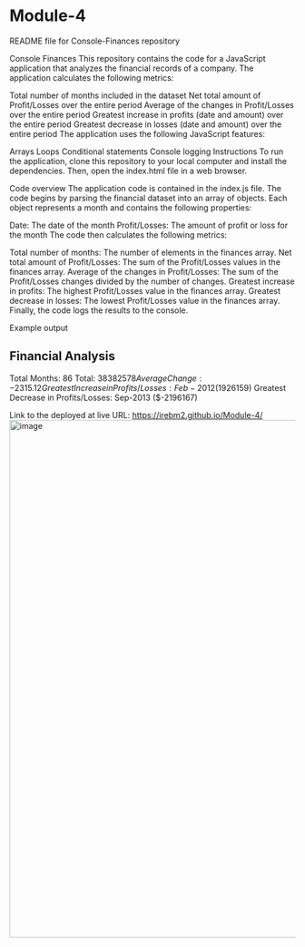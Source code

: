 # Module-4

README file for Console-Finances repository

Console Finances
This repository contains the code for a JavaScript application that analyzes the financial records of a company. The application calculates the following metrics:

Total number of months included in the dataset
Net total amount of Profit/Losses over the entire period
Average of the changes in Profit/Losses over the entire period
Greatest increase in profits (date and amount) over the entire period
Greatest decrease in losses (date and amount) over the entire period
The application uses the following JavaScript features:

Arrays
Loops
Conditional statements
Console logging
Instructions
To run the application, clone this repository to your local computer and install the dependencies. Then, open the index.html file in a web browser.

Code overview
The application code is contained in the index.js file. The code begins by parsing the financial dataset into an array of objects. Each object represents a month and contains the following properties:

Date: The date of the month
Profit/Losses: The amount of profit or loss for the month
The code then calculates the following metrics:

Total number of months: The number of elements in the finances array.
Net total amount of Profit/Losses: The sum of the Profit/Losses values in the finances array.
Average of the changes in Profit/Losses: The sum of the Profit/Losses changes divided by the number of changes.
Greatest increase in profits: The highest Profit/Losses value in the finances array.
Greatest decrease in losses: The lowest Profit/Losses value in the finances array.
Finally, the code logs the results to the console.

Example output

Financial Analysis
----------------------------
Total Months: 86
Total: $38382578
Average Change: -2315.12
Greatest Increase in Profits/Losses: Feb-2012 ($1926159)
Greatest Decrease in Profits/Losses: Sep-2013 ($-2196167)


Link to the deployed at live URL: https://irebm2.github.io/Module-4/
<img width="913" alt="image" src="https://github.com/irebm2/Module-4/assets/146390674/1db26a11-92da-4fc0-ba5e-5b2199cdcdc3">

